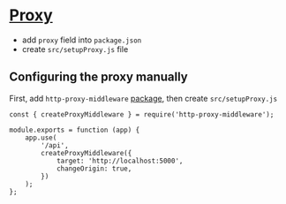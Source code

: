 # [Proxy](https://create-react-app.dev/docs/proxying-api-requests-in-development/#configuring-the-proxy-manually)

* add `proxy` field into `package.json`
* create `src/setupProxy.js` file

## Configuring the proxy manually
First, add `http-proxy-middleware` [package](https://github.com/chimurai/http-proxy-middleware#http-proxy-options), then create `src/setupProxy.js`

```
const { createProxyMiddleware } = require('http-proxy-middleware');

module.exports = function (app) {
    app.use(
        '/api',
        createProxyMiddleware({
            target: 'http://localhost:5000',
            changeOrigin: true,
        })
    );
};
```
